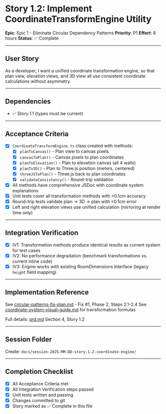 # Story 1.2: Implement CoordinateTransformEngine Utility

**Epic**: Epic 1 - Eliminate Circular Dependency Patterns
**Priority**: P1
**Effort**: 8 hours
**Status**: ✅ Complete

---

## User Story

As a developer,
I want a unified coordinate transformation engine,
so that plan view, elevation views, and 3D view all use consistent coordinate calculations without asymmetry.

---

## Dependencies

- ✅ Story 1.1 (types must be current)

---

## Acceptance Criteria

- [x] `CoordinateTransformEngine.ts` class created with methods:
  - [x] `planToCanvas()` - Plan view to canvas pixels
  - [x] `canvasToPlan()` - Canvas pixels to plan coordinates
  - [x] `planToElevation()` - Plan to elevation canvas (all 4 walls)
  - [x] `planTo3D()` - Plan to Three.js position (meters, centered)
  - [x] `threeJSToPlan()` - Three.js back to plan coordinates
  - [x] `validateConsistency()` - Round-trip validation
- [x] All methods have comprehensive JSDoc with coordinate system explanations
- [x] Unit tests cover all transformation methods with <0.1cm accuracy
- [x] Round-trip tests validate plan → 3D → plan with <0.1cm error
- [x] Left and right elevation views use unified calculation (mirroring at render time only)

---

## Integration Verification

- [x] IV1: Transformation methods produce identical results as current system for test cases
- [x] IV2: No performance degradation (benchmark transformations vs. current inline code)
- [x] IV3: Engine works with existing RoomDimensions interface (legacy `height` field mapping)

---

## Implementation Reference

See [circular-patterns-fix-plan.md](../circular-patterns-fix-plan.md) - Fix #1, Phase 2, Steps 2.1-2.4
See [coordinate-system-visual-guide.md](../coordinate-system-visual-guide.md) for transformation formulas

Full details: [prd.md](../prd.md) Section 4, Story 1.2

---

## Session Folder

Create: `docs/session-2025-MM-DD-story-1.2-coordinate-engine/`

---

## Completion Checklist

- [x] All Acceptance Criteria met
- [x] All Integration Verification steps passed
- [x] Unit tests written and passing
- [x] Changes committed to git
- [x] Story marked as ✅ Complete in this file
